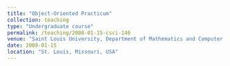 ```yaml
---
title: "Object-Oriented Practicum"
collection: teaching
type: "Undergraduate course"
permalink: /teaching/2008-01-15-csci-146
venue: "Saint Louis University, Department of Mathematics and Computer Science"
date: 2008-01-15
location: "St. Louis, Missouri, USA"
---
```


